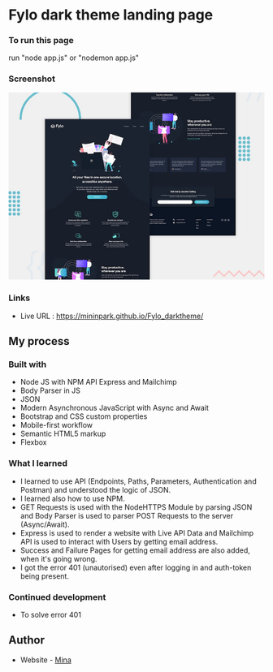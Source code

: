 # Fylo dark theme landing page

### To run this page
run "node app.js" or "nodemon app.js"

### Screenshot

![Design preview for the Fylo dark theme landing page challenge](/public/images/design/desktop-preview.jpg)

### Links

- Live URL : https://mininpark.github.io/Fylo_darktheme/

## My process

### Built with

- Node JS with NPM API Express and Mailchimp
- Body Parser in JS
- JSON
- Modern Asynchronous JavaScript with Async and Await
- Bootstrap and CSS custom properties
- Mobile-first workflow
- Semantic HTML5 markup
- Flexbox

### What I learned
- I learned to use API (Endpoints, Paths, Parameters, Authentication and Postman) and understood the logic of JSON.
- I learned also how to use NPM. 
- GET Requests is used with the NodeHTTPS Module by parsing JSON and Body Parser is used to parser POST Requests to the server (Async/Await).
- Express is used to render a website with Live API Data and Mailchimp API is used to interact with Users by getting email address. 
- Success and Failure Pages for getting email address are also added, when it's going wrong. 
- I got the error 401 (unautorised) even after logging in and auth-token being present. 

### Continued development

- To solve error 401 

## Author

- Website - [Mina](https://github.com/mininpark/)
